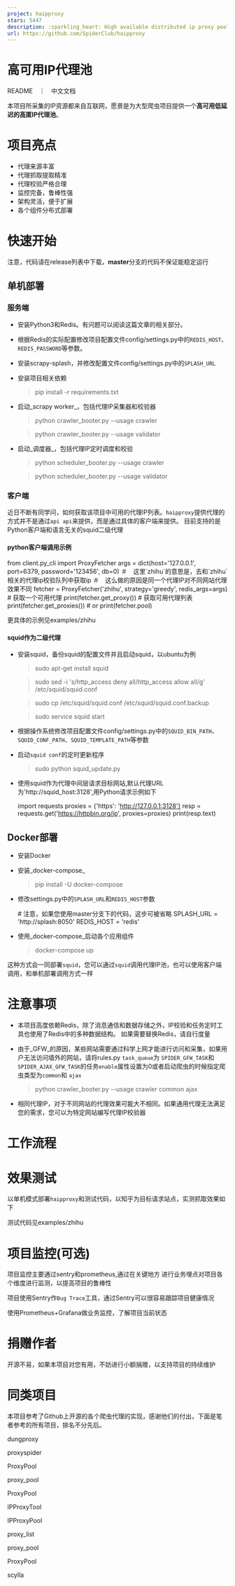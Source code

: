 ```yaml
---
project: haipproxy
stars: 5447
description: :sparkling_heart: High available distributed ip proxy pool, powerd by Scrapy and Redis
url: https://github.com/SpiderClub/haipproxy
---
```


高可用IP代理池
========

README　｜　中文文档

本项目所采集的IP资源都来自互联网，愿景是为大型爬虫项目提供一个**高可用低延迟的高匿IP代理池**。

项目亮点
====

-   代理来源丰富
-   代理抓取提取精准
-   代理校验严格合理
-   监控完备，鲁棒性强
-   架构灵活，便于扩展
-   各个组件分布式部署

快速开始
====

注意，代码请在release列表中下载，**master**分支的代码不保证能稳定运行

单机部署
----

### 服务端

-   安装Python3和Redis。有问题可以阅读这篇文章的相关部分。
    
-   根据Redis的实际配置修改项目配置文件config/settings.py中的`REDIS_HOST`、`REDIS_PASSWORD`等参数。
    
-   安装scrapy-splash，并修改配置文件config/settings.py中的`SPLASH_URL`
    
-   安装项目相关依赖
    
    > pip install -r requirements.txt
    
-   启动_scrapy worker_，包括代理IP采集器和校验器
    
    > python crawler\_booter.py --usage crawler
    
    > python crawler\_booter.py --usage validator
    
-   启动_调度器_，包括代理IP定时调度和校验
    
    > python scheduler\_booter.py --usage crawler
    
    > python scheduler\_booter.py --usage validator
    

### 客户端

近日不断有同学问，如何获取该项目中可用的代理IP列表。`haipproxy`提供代理的方式并不是通过`api api`来提供，而是通过具体的客户端来提供。 目前支持的是Python客户端和语言无关的squid二级代理

#### python客户端调用示例

from client.py\_cli import ProxyFetcher
args \= dict(host\='127.0.0.1', port\=6379, password\='123456', db\=0)
＃　这里\`zhihu\`的意思是，去和\`zhihu\`相关的代理ip校验队列中获取ip
＃　这么做的原因是同一个代理IP对不同网站代理效果不同
fetcher \= ProxyFetcher('zhihu', strategy\='greedy', redis\_args\=args)
\# 获取一个可用代理
print(fetcher.get\_proxy())
\# 获取可用代理列表
print(fetcher.get\_proxies()) \# or print(fetcher.pool)

更具体的示例见examples/zhihu

#### squid作为二级代理

-   安装squid，备份squid的配置文件并且启动squid，以ubuntu为例
    
    > sudo apt-get install squid
    
    > sudo sed -i 's/http\_access deny all/http\_access allow all/g' /etc/squid/squid.conf
    
    > sudo cp /etc/squid/squid.conf /etc/squid/squid.conf.backup
    
    > sudo service squid start
    
-   根据操作系统修改项目配置文件config/settings.py中的`SQUID_BIN_PATH`、`SQUID_CONF_PATH`、`SQUID_TEMPLATE_PATH`等参数
    
-   启动`squid conf`的定时更新程序
    
    > sudo python squid\_update.py
    
-   使用squid作为代理中间层请求目标网站,默认代理URL为'http://squid\_host:3128',用Python请求示例如下
    
    import requests
    proxies \= {'https': 'http://127.0.0.1:3128'}
    resp \= requests.get('https://httpbin.org/ip', proxies\=proxies)
    print(resp.text)
    

Docker部署
--------

-   安装Docker
    
-   安装_docker-compose_
    
    > pip install -U docker-compose
    
-   修改settings.py中的`SPLASH_URL`和`REDIS_HOST`参数
    
    \# 注意，如果您使用master分支下的代码，这步可被省略
    SPLASH\_URL \= 'http://splash:8050'
    REDIS\_HOST \= 'redis'
    
-   使用_docker-compose_启动各个应用组件
    
    > docker-compose up
    

这种方式会一同部署`squid`，您可以通过`squid`调用代理IP池，也可以使用客户端调用，和单机部署调用方式一样

注意事项
====

-   本项目高度依赖Redis，除了消息通信和数据存储之外，IP校验和任务定时工具也使用了Redis中的多种数据结构。 如果需要替换Redis，请自行度量
-   由于_GFW_的原因，某些网站需要通过科学上网才能进行访问和采集，如果用户无法访问墙外的网站，请将rules.py `task_queue`为 `SPIDER_GFW_TASK`和`SPIDER_AJAX_GFW_TASK`的任务`enable`属性设置为0或者启动爬虫的时候指定爬虫类型为`common`和 `ajax`
    
    > python crawler\_booter.py --usage crawler common ajax
    
-   相同代理IP，对于不同网站的代理效果可能大不相同。如果通用代理无法满足您的需求，您可以为特定网站编写代理IP校验器

工作流程
====

效果测试
====

以单机模式部署`haipproxy`和测试代码，以知乎为目标请求站点，实测抓取效果如下

测试代码见examples/zhihu

项目监控(可选)
========

项目监控主要通过sentry和prometheus,通过在关键地方 进行业务埋点对项目各个维度进行监测，以提高项目的鲁棒性

项目使用Sentry作`Bug Trace`工具，通过Sentry可以很容易跟踪项目健康情况

使用Prometheus+Grafana做业务监控，了解项目当前状态

捐赠作者
====

开源不易，如果本项目对您有用，不妨进行小额捐赠，以支持项目的持续维护

同类项目
====

本项目参考了Github上开源的各个爬虫代理的实现，感谢他们的付出，下面是笔者参考的所有项目，排名不分先后。

dungproxy

proxyspider

ProxyPool

proxy\_pool

ProxyPool

IPProxyTool

IPProxyPool

proxy\_list

proxy\_pool

ProxyPool

scylla
